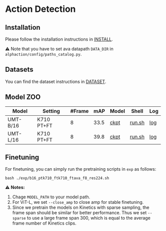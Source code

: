 # Action Detection

## Installation

Please follow the installation instructions in [INSTALL](../INSTALL.md).

:warning: Note that you have to set ava datapath `DATA_DIR` in `alphaction/config/paths_catalog.py`.

## Datasets

You can find the dataset instructions in [DATASET](../DATASET.md).

## Model ZOO

| Model    | Setting  | #Frame   | mAP  | Model  | Shell  | Log  |
| -------- | -------  | -------- | ------ | ------ | ------ | ---- |
| UMT-B/16 | K710 PT+FT  | 8    | 33.5 | [ckpt](https://pjlab-gvm-data.oss-cn-shanghai.aliyuncs.com/umt/single_modality/b16_ptk710_ftk710_ftava_f8_res224.pth) | [run.sh](exp/b16_ptk710_ftk710_ftava_f8_res224.sh) | [log](https://pjlab-gvm-data.oss-cn-shanghai.aliyuncs.com/umt/single_modality/b16_ptk710_ftk710_ftava_f8_res224.txt) |
| UMT-L/16 | K710 PT+FT  | 8    | 39.8 | [ckpt](https://pjlab-gvm-data.oss-cn-shanghai.aliyuncs.com/umt/single_modality/l16_ptk710_ftk710_ftava_f8_res224.pth) | [run.sh](exp/l16_ptk710_ftk710_ftava_f8_res224.sh) | [log](https://pjlab-gvm-data.oss-cn-shanghai.aliyuncs.com/umt/single_modality/l16_ptk710_ftk710_ftava_f8_res224.txt) |


## Finetuning

For finetuning, you can simply run the pretraining scripts in `exp` as follows:
```shell
bash ./exp/b16_ptk710_ftk710_ftava_f8_res224.sh
```

:warning: **Notes:**
1. Chage `MODEL_PATH` to your model path.
2. For ViT-L, we set `--close_amp` to close amp for stable finetuning.
3. Since we pretrain the models on Kinetics with sparse sampling, the frame span should be similar for better performance. Thus we set `--sparse` to use a large frame span 300, which is equal to the average frame number of Kinetics clips.